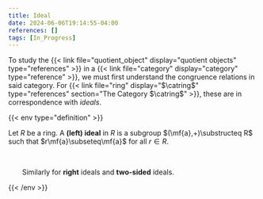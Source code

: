 ```yaml
---
title: Ideal
date: 2024-06-06T19:14:55-04:00
references: []
tags: [In_Progress]
---
```


To study the {{< link file="quotient_object" display="quotient objects" type="references" >}} in a {{< link file="category" display="category" type="reference" >}}, we must first understand the congruence relations in said category. For {{< link file="ring" display="$\catring$" type="references" section="The Category $\catring$" >}}, these are in correspondence with *ideals*.

{{< env type="definition" >}}

Let $R$ be a ring. A **(left) ideal** in $R$ is a subgroup $(\mf{a},+)\substructeq R$ such that $r\mf{a}\subseteq\mf{a}$ for all $r\in R$.

<br>

&emsp;&emsp;Similarly for **right** ideals and **two-sided** ideals.

{{< /env >}}
